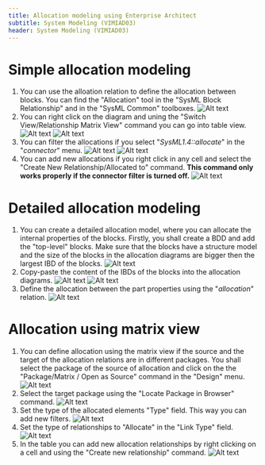 ```yaml
---
title: Allocation modeling using Enterprise Architect
subtitle: System Modeling (VIMIAD03)
header: System Modeling (VIMIAD03)
---
```


# Simple allocation modeling

1. You can use the alloation relation to define the allocation between blocks. You can find the "Allocation" tool in the "SysML Block Relationship" and in the "SysML Common" toolboxes.
![Alt text](figs/ea-allocation-modeling/image.png)
2. You can right click on the diagram and uning the "Switch View/Relationship Matrix View" command you can go into table view.
![Alt text](figs/ea-allocation-modeling/image-1.png)
![Alt text](figs/ea-allocation-modeling/image-2.png)
3. You can filter the allocations if you select "*SysML1.4::allocate*" in the "*connector*" menu.
![Alt text](figs/ea-allocation-modeling/image-3.png)
![Alt text](figs/ea-allocation-modeling/image-4.png)
4. You can add new allocations if you right click in any cell and select the "Create New Relationship/Allocated to" command. **This command only works properly if the connector filter is turned off.**
![Alt text](figs/ea-allocation-modeling/image-5.png)

# Detailed allocation modeling
1. You can create a detailed allocation model, where you can allocate the internal properties of the blocks. Firstly, you shall create a BDD and add the "top-level" blocks. Make sure that the blocks have a structure model and the size of the blocks in the allocation diagrams are bigger then the largest IBD of the blocks.
![Alt text](figs/ea-allocation-modeling/image-6.png)
2. Copy-paste the content of the IBDs of the blocks into the allocation diagrams.
![Alt text](figs/ea-allocation-modeling/image-7.png)
![Alt text](figs/ea-allocation-modeling/image-8.png)
3. Define the allocation between the part properties using the "*allocation*" relation.
![Alt text](figs/ea-allocation-modeling/image-9.png)

# Allocation using matrix view
1. You can define allocation using the matrix view if the source and the target of the allocation relations are in different packages. You shall select the package of the source of allocation and click on the the "Package/Matrix / Open as Source" command in the "Design" menu.
![Alt text](figs/ea-allocation-modeling/image-11.png)
2. Select the target package using the "Locate Package in Browser" command.
![Alt text](figs/ea-allocation-modeling/image-10.png)
3. Set the type of the allocated elements "Type" field. This way you can add new filters.
![Alt text](figs/ea-allocation-modeling/image-12.png)
4. Set the type of relationships to "Allocate" in the "Link Type" field.
![Alt text](figs/ea-allocation-modeling/image-13.png)
5. In the table you can add new allocation relationships by right clicking on a cell and using the "Create new relationship" command.
![Alt text](figs/ea-allocation-modeling/image-14.png)